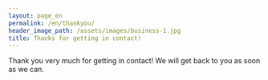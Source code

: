 ```yaml
---
layout: page_en
permalink: /en/thankyou/
header_image_path: /assets/images/business-1.jpg
title: Thanks for getting in contact!
---
```


Thank you very much for getting in contact! We will get back to you as soon as we can.
